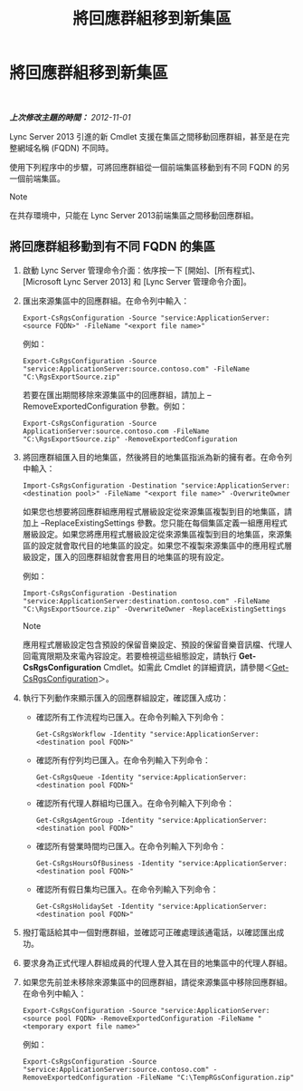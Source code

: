 ﻿---
title: 將回應群組移到新集區
TOCTitle: 將回應群組移到新集區
ms:assetid: da0db765-41e5-430b-b5a7-5418ec5ff2a7
ms:mtpsurl: https://technet.microsoft.com/zh-tw/library/JJ205298(v=OCS.15)
ms:contentKeyID: 49292493
ms.date: 08/10/2015
mtps_version: v=OCS.15
ms.translationtype: HT
---

# 將回應群組移到新集區

 

_**上次修改主題的時間：** 2012-11-01_

Lync Server 2013 引進的新 Cmdlet 支援在集區之間移動回應群組，甚至是在完整網域名稱 (FQDN) 不同時。

使用下列程序中的步驟，可將回應群組從一個前端集區移動到有不同 FQDN 的另一個前端集區。

> [!NOTE]  
> 在共存環境中，只能在 Lync Server 2013前端集區之間移動回應群組。



## 將回應群組移動到有不同 FQDN 的集區

1.  啟動 Lync Server 管理命令介面：依序按一下 \[開始\]、\[所有程式\]、\[Microsoft Lync Server 2013\] 和 \[Lync Server 管理命令介面\]。

2.  匯出來源集區中的回應群組。在命令列中輸入：
    
        Export-CsRgsConfiguration -Source "service:ApplicationServer:<source FQDN>" -FileName "<export file name>"
    
    例如：
    
        Export-CsRgsConfiguration -Source "service:ApplicationServer:source.contoso.com" -FileName "C:\RgsExportSource.zip"
    
    若要在匯出期間移除來源集區中的回應群組，請加上 –RemoveExportedConfiguration 參數。例如：
    
        Export-CsRgsConfiguration -Source ApplicationServer:source.contoso.com -FileName "C:\RgsExportSource.zip" -RemoveExportedConfiguration

3.  將回應群組匯入目的地集區，然後將目的地集區指派為新的擁有者。在命令列中輸入：
    
        Import-CsRgsConfiguration -Destination "service:ApplicationServer:<destination pool>" -FileName "<export file name>" -OverwriteOwner
    
    如果您也想要將回應群組應用程式層級設定從來源集區複製到目的地集區，請加上 –ReplaceExistingSettings 參數。您只能在每個集區定義一組應用程式層級設定。如果您將應用程式層級設定從來源集區複製到目的地集區，來源集區的設定就會取代目的地集區的設定。如果您不複製來源集區中的應用程式層級設定，匯入的回應群組就會套用目的地集區的現有設定。
    
    例如：
    
        Import-CsRgsConfiguration -Destination "service:ApplicationServer:destination.contoso.com" -FileName "C:\RgsExportSource.zip" -OverwriteOwner -ReplaceExistingSettings
    
    > [!NOTE]  
    > 應用程式層級設定包含預設的保留音樂設定、預設的保留音樂音訊檔、代理人回電寬限期及來電內容設定。若要檢視這些組態設定，請執行 <strong>Get-CsRgsConfiguration</strong> Cmdlet。如需此 Cmdlet 的詳細資訊，請參閱＜<a href="https://docs.microsoft.com/powershell/module/skype/Get-CsRgsConfiguration">Get-CsRgsConfiguration</a>＞。
    


4.  執行下列動作來顯示匯入的回應群組設定，確認匯入成功：
    
      - 確認所有工作流程均已匯入。在命令列輸入下列命令：
        
            Get-CsRgsWorkflow -Identity "service:ApplicationServer:<destination pool FQDN>"
    
      - 確認所有佇列均已匯入。在命令列輸入下列命令：
        
            Get-CsRgsQueue -Identity "service:ApplicationServer:<destination pool FQDN>"
    
      - 確認所有代理人群組均已匯入。在命令列輸入下列命令：
        
            Get-CsRgsAgentGroup -Identity "service:ApplicationServer:<destination pool FQDN>"
    
      - 確認所有營業時間均已匯入。在命令列輸入下列命令：
        
            Get-CsRgsHoursOfBusiness -Identity "service:ApplicationServer:<destination pool FQDN>" 
    
      - 確認所有假日集均已匯入。在命令列輸入下列命令：
        
            Get-CsRgsHolidaySet -Identity "service:ApplicationServer:<destination pool FQDN>" 

5.  撥打電話給其中一個對應群組，並確認可正確處理該通電話，以確認匯出成功。

6.  要求身為正式代理人群組成員的代理人登入其在目的地集區中的代理人群組。

7.  如果您先前並未移除來源集區中的回應群組，請從來源集區中移除回應群組。在命令列中輸入：
    
        Export-CsRgsConfiguration -Source "service:ApplicationServer:<source pool FQDN> -RemoveExportedConfiguration -FileName "<temporary export file name>"
    
    例如：
    
        Export-CsRgsConfiguration -Source "service:ApplicationServer:source.contoso.com" -RemoveExportedConfiguration -FileName "C:\TempRGsConfiguration.zip"

